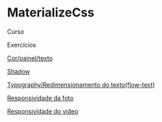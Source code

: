 # MaterializeCss
 Curso

 
 Exercícios

 <p><a href="https://darlingcris.github.io/MaterializeCss/Exercícios/ex01/index.html">Cor/painel/texto</a></p>
 <p><a href="https://darlingcris.github.io/MaterializeCss/Exercícios/ex02/">Shadow</a></p>
 <p><a href="https://darlingcris.github.io/MaterializeCss/Exercícios/ex03/">Typography/Redimensionamento do texto(flow-text)</a></p>
 <p><a href="https://darlingcris.github.io/MaterializeCss/Exercícios/ex04/foto.html">Responsividade da foto</a></p>
 <p><a href="https://darlingcris.github.io/MaterializeCss/Exercícios/ex04/video.html">Responsividade do video</a></p>